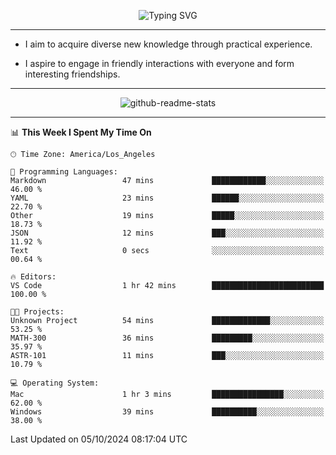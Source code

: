 <p align="center">
  <img src="https://readme-typing-svg.demolab.com?font=Fira+Code&weight=500&size=32&duration=2500&pause=1600&center=true&vCenter=true&random=false&width=1024&height=64&lines=Hi+there+%F0%9F%91%8B;I'm+delighted+you+could+make+it+here+%F0%9F%8E%89;I'm+Harry%2C+a+college+student+still+finding+my+way" alt="Typing SVG" />
</p>


---


- I aim to acquire diverse new knowledge through practical experience.

- I aspire to engage in friendly interactions with everyone and form interesting friendships.


---


<p align="center">
  <img src="https://github-readme-stats.vercel.app/api?username=Harry-Jing&show_icons=true" alt="github-readme-stats"/>
</p>


---

<!--START_SECTION:waka-->
📊 **This Week I Spent My Time On** 

```text
🕑︎ Time Zone: America/Los_Angeles

💬 Programming Languages: 
Markdown                 47 mins             ████████████░░░░░░░░░░░░░   46.00 % 
YAML                     23 mins             ██████░░░░░░░░░░░░░░░░░░░   22.70 % 
Other                    19 mins             █████░░░░░░░░░░░░░░░░░░░░   18.73 % 
JSON                     12 mins             ███░░░░░░░░░░░░░░░░░░░░░░   11.92 % 
Text                     0 secs              ░░░░░░░░░░░░░░░░░░░░░░░░░   00.64 % 

🔥 Editors: 
VS Code                  1 hr 42 mins        █████████████████████████   100.00 % 

🐱‍💻 Projects: 
Unknown Project          54 mins             █████████████░░░░░░░░░░░░   53.25 % 
MATH-300                 36 mins             █████████░░░░░░░░░░░░░░░░   35.97 % 
ASTR-101                 11 mins             ███░░░░░░░░░░░░░░░░░░░░░░   10.79 % 

💻 Operating System: 
Mac                      1 hr 3 mins         ████████████████░░░░░░░░░   62.00 % 
Windows                  39 mins             ██████████░░░░░░░░░░░░░░░   38.00 % 
```


 Last Updated on 05/10/2024 08:17:04 UTC
<!--END_SECTION:waka-->

